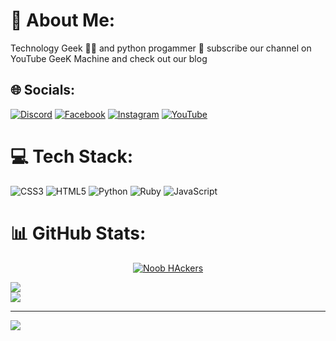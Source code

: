 # 💫 About Me:
Technology Geek 👩‍💻 and python progammer 🐍 subscribe our channel on YouTube GeeK Machine and check out our blog 


## 🌐 Socials:
[![Discord](https://img.shields.io/badge/Discord-%237289DA.svg?logo=discord&logoColor=white)](https://discord.gg/https://discord.com/invite/5RMbKxf5e8) [![Facebook](https://img.shields.io/badge/Facebook-%231877F2.svg?logo=Facebook&logoColor=white)](https://facebook.com/https://Facebook.com/GEEKMACHIN3) [![Instagram](https://img.shields.io/badge/Instagram-%23E4405F.svg?logo=Instagram&logoColor=white)](https://instagram.com/https://instagram.com/Paradiseforhackers) [![YouTube](https://img.shields.io/badge/YouTube-%23FF0000.svg?logo=YouTube&logoColor=white)](https://youtube.com/@https://youtube.com/@geekmachin3?si=V-l4h13zcMMh7QE-) 

# 💻 Tech Stack:
![CSS3](https://img.shields.io/badge/css3-%231572B6.svg?style=for-the-badge&logo=css3&logoColor=white) ![HTML5](https://img.shields.io/badge/html5-%23E34F26.svg?style=for-the-badge&logo=html5&logoColor=white) ![Python](https://img.shields.io/badge/python-3670A0?style=for-the-badge&logo=python&logoColor=ffdd54) ![Ruby](https://img.shields.io/badge/ruby-%23CC342D.svg?style=for-the-badge&logo=ruby&logoColor=white) ![JavaScript](https://img.shields.io/badge/javascript-%23323330.svg?style=for-the-badge&logo=javascript&logoColor=%23F7DF1E)
# 📊 GitHub Stats:
<p align="center"><a href="https://github.com/GEEKMACHIN3"><img title="Noob HAckers" src="https://github-readme-stats.vercel.app/api?username=GEEKMACHIN3&show_icons=true&include_all_commits=true&theme=chartreuse-dark&cache_seconds=3200"></a>
</p>

![](https://github-readme-streak-stats.herokuapp.com/?user=GEEKMACHIN3&theme=vue-dark&hide_border=false)<br/>
![](https://github-readme-stats.vercel.app/api/top-langs/?username=GEEKMACHIN3&theme=vue-dark&hide_border=false&include_all_commits=false&count_private=false&layout=compact)

---
[![](https://visitcount.itsvg.in/api?id=GEEKMACHIN3&icon=0&color=0)](https://visitcount.itsvg.in)


<!-- Proudly created with GPRM ( https://gprm.itsvg.in ) -->
